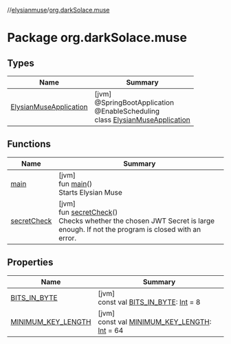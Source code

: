 //[elysianmuse](../../index.md)/[org.darkSolace.muse](index.md)

# Package org.darkSolace.muse

## Types

| Name | Summary |
|---|---|
| [ElysianMuseApplication](-elysian-muse-application/index.md) | [jvm]<br>@SpringBootApplication<br>@EnableScheduling<br>class [ElysianMuseApplication](-elysian-muse-application/index.md) |

## Functions

| Name | Summary |
|---|---|
| [main](main.md) | [jvm]<br>fun [main](main.md)()<br>Starts Elysian Muse |
| [secretCheck](secret-check.md) | [jvm]<br>fun [secretCheck](secret-check.md)()<br>Checks whether the chosen JWT Secret is large enough. If not the program is closed with an error. |

## Properties

| Name | Summary |
|---|---|
| [BITS_IN_BYTE](-b-i-t-s_-i-n_-b-y-t-e.md) | [jvm]<br>const val [BITS_IN_BYTE](-b-i-t-s_-i-n_-b-y-t-e.md): [Int](https://kotlinlang.org/api/latest/jvm/stdlib/kotlin/-int/index.html) = 8 |
| [MINIMUM_KEY_LENGTH](-m-i-n-i-m-u-m_-k-e-y_-l-e-n-g-t-h.md) | [jvm]<br>const val [MINIMUM_KEY_LENGTH](-m-i-n-i-m-u-m_-k-e-y_-l-e-n-g-t-h.md): [Int](https://kotlinlang.org/api/latest/jvm/stdlib/kotlin/-int/index.html) = 64 |
